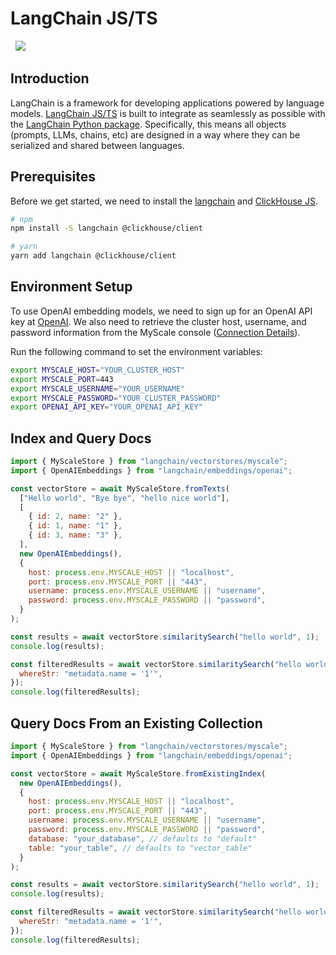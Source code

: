 # LangChain JS/TS

<a href="https://github.com/hwchase17/langchainjs/blob/main/examples/src/indexes/vector_stores/myscale_fromTexts.ts" style="padding-left: 0.5rem;"><img src="https://img.shields.io/badge/Open-Github-blue.svg?logo=github&style=plastic)](https://github.com/hwchase17/langchainjs/blob/main/examples/src/indexes/vector_stores/myscale_fromTexts.ts)"></a>

## Introduction

LangChain is a framework for developing applications powered by language models. [LangChain JS/TS](https://github.com/hwchase17/langchainjs) is built to integrate as seamlessly as possible with the [LangChain Python package](https://github.com/hwchase17/langchain). Specifically, this means all objects (prompts, LLMs, chains, etc) are designed in a way where they can be serialized and shared between languages.

## Prerequisites

Before we get started, we need to install the [langchain](https://github.com/hwchase17/langchainjs) and [ClickHouse JS](https://clickhouse.com/docs/en/integrations/language-clients/javascript).

```bash
# npm
npm install -S langchain @clickhouse/client

# yarn
yarn add langchain @clickhouse/client
```

## Environment Setup

To use OpenAI embedding models, we need to sign up for an OpenAI API key at [OpenAI](https://openai.com/product). We also need to retrieve the cluster host, username, and password information from the MyScale console ([Connection Details](../cluster-management/index.md#connection-details)).

Run the following command to set the environment variables:

```bash
export MYSCALE_HOST="YOUR_CLUSTER_HOST"
export MYSCALE_PORT=443 
export MYSCALE_USERNAME="YOUR_USERNAME" 
export MYSCALE_PASSWORD="YOUR_CLUSTER_PASSWORD"
export OPENAI_API_KEY="YOUR_OPENAI_API_KEY"
```

## Index and Query Docs

```js
import { MyScaleStore } from "langchain/vectorstores/myscale";
import { OpenAIEmbeddings } from "langchain/embeddings/openai";

const vectorStore = await MyScaleStore.fromTexts(
  ["Hello world", "Bye bye", "hello nice world"],
  [
    { id: 2, name: "2" },
    { id: 1, name: "1" },
    { id: 3, name: "3" },
  ],
  new OpenAIEmbeddings(),
  {
    host: process.env.MYSCALE_HOST || "localhost",
    port: process.env.MYSCALE_PORT || "443",
    username: process.env.MYSCALE_USERNAME || "username",
    password: process.env.MYSCALE_PASSWORD || "password",
  }
);

const results = await vectorStore.similaritySearch("hello world", 1);
console.log(results);

const filteredResults = await vectorStore.similaritySearch("hello world", 1, {
  whereStr: "metadata.name = '1'",
});
console.log(filteredResults);
```

## Query Docs From an Existing Collection

```js
import { MyScaleStore } from "langchain/vectorstores/myscale";
import { OpenAIEmbeddings } from "langchain/embeddings/openai";

const vectorStore = await MyScaleStore.fromExistingIndex(
  new OpenAIEmbeddings(),
  {
    host: process.env.MYSCALE_HOST || "localhost",
    port: process.env.MYSCALE_PORT || "443",
    username: process.env.MYSCALE_USERNAME || "username",
    password: process.env.MYSCALE_PASSWORD || "password",
    database: "your_database", // defaults to "default"
    table: "your_table", // defaults to "vector_table"
  }
);

const results = await vectorStore.similaritySearch("hello world", 1);
console.log(results);

const filteredResults = await vectorStore.similaritySearch("hello world", 1, {
  whereStr: "metadata.name = '1'",
});
console.log(filteredResults);
```
